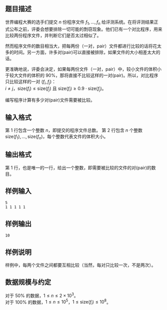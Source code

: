 ## 题目描述
世界编程大赛的选手们提交 $n$ 份程序文件 $f_1, \ldots, f_n$ 给评测系统。在将评测结果正式公布之前，评委会想要排除一切可能的剽窃现象。他们已有一个对比程序，用来比较两份程序文件，并判断它们是否太过相似了。

然而程序文件的数目相当大，把每两份（一对，pair）文件都进行比较的话将花太多的时间。另一方面，许多对(pair)可以直接被排除，如果文件的大小相差太大的话。

更准确地说，评委会决定，如果每两份文件（一对，pair）中，较小文件的体积小于较大文件的体积的 $90\%$，那将直接不比较这样的一对(pair)。所以，对比程序只比较这样的一对 $(f_i, f_j)$：  
$i \not = j$，$\mathrm{size}(f_i) \leq  \mathrm{size}(f_j)$ 且 $\mathrm{size}(f_i)≥0.9\cdot\mathrm{size}(f_j)$。

编写程序计算有多少对(pair)文件需要被比较。

## 输入格式
第 1 行包含一个整数 $n$，即提交的程序文件总数。
第 2 行包含 $n$ 个整数 $\mathrm{size}(f_1), \ldots, \mathrm{size}(f_n)$，每个整数代表文件的体积大小。

## 输出格式

第 1 行，也是唯一的一行，给出一个整数，即需要被比较的文件的对(pair)的数目。

## 样例输入 
```plain
5
1 1 1 1 1
```
## 样例输出 
```plain
10
```
## 样例说明
样例中，每两个文件之间都要互相比较（当然，每对只比较一次，不是两次）。
## 数据规模与约定
对于 $50\%$ 的数据，$1 \leq  n  \leq 2\times10^3$。\
对于 $100\%$ 的数据，$1 \leq  n  \leq 10^5$，$1 \leq  \mathrm{size}(f_i)  \leq 10^8$。
